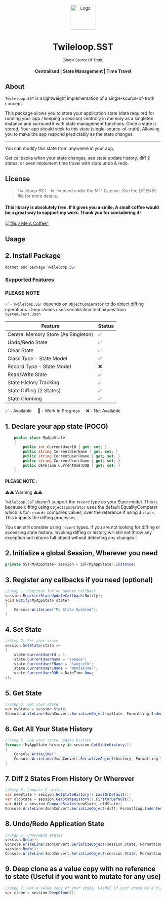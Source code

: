 ﻿<!-- PROJECT LOGO -->
<br />
<div align="center">
  <a href="https://github.com/sangeethnandakumar/Twileloop.SST">
    <img src="https://iili.io/HtlLJVV.png" alt="Logo" width="80" height="80">
  </a>

  <h1 align="center"> Twileloop.SST </h1>
  <small>(Single Source Of Truth)</small>
  <h4 align="center"> Centralised | State Management | Time Travel </h4>
</div>

## About
`Twileloop.SST` is a lightweight implementation of a single-source-of-truth concept. 

This package allows you to store your application state (data required for running your app / keeping a session) centrally in memory as a singleton instance and surround it with state management functions.
Once a state is stored, Your app should stick to this state (single-source-of-truth), Allowing you to make the app respond predictably as the state changes.

<hr/>

You can modify this state from anywhere in your app,

Get callbacks when your state changes, see state update history, diff 2 states, or even implement time travel with state undo & redo.
## License
> Twileloop.SST - is licensed under the MIT License. See the LICENSE file for more details.

#### This library is absolutely free. If it gives you a smile, A small coffee would be a great way to support my work. Thank you for considering it!
[!["Buy Me A Coffee"](https://www.buymeacoffee.com/assets/img/custom_images/orange_img.png)](https://www.buymeacoffee.com/sangeethnanda)

## Usage

## 2. Install Package

```powershell
dotnet add package Twileloop.SST
```

### Supported Features

### PLEASE NOTE
✅ - `Twileloop.SST` depends on `ObjectComparator` to do object diffing operations. Deep clones uses serialization techniques from `System.Text.Json`

| Feature     | Status 
| ---      | ---
| Central Memory Store (As Singleton) | ✅
| Undo/Redo State | ✅
| Clear State | ✅
| Class Type - State Model | ✅
| Record Type - State Model | ❌
| Read/Write State | ✅
| State History Tracking | ✅
| State Diffing (2 States) | ✅
| State Clonning | ✅


✅ - Available &nbsp;&nbsp;&nbsp; 
🚧 - Work In Progress &nbsp;&nbsp;&nbsp; 
❌ - Not Available

## 1. Declare your app state (POCO)
```csharp
    public class MyAppState
    {
        public int CurrentUserId { get; set; }
        public string CurrentUserName { get; set; }
        public string CurrentUserFName { get; set; }
        public string CurrentUserLName { get; set; }
        public DateTime CurrentUserDOB { get; set; }
    }
```

#### PLEASE NOTE :
⚠️⚠️ Warning  ⚠️⚠️

`Twileloop.SST` doesn't support the `record` type as your State model.
This is because diffing using `ObjectComparator` uses the default EqualityComparer which is for `records` compares values, over the reference if using a `class`.
This impacts the diffing processes.

You can still consider using `record` types. If you are not looking for diffing or accessing state history. Invoking diffing or history will still not throw any exception but returns full object without detecting any changes |


## 2. Initialize a global Session<T>, Wherever you need
```csharp
private SST<MyAppState> session = SST<MyAppState>.Instance;
```

## 3. Register any callbacks if you need (optional)
```csharp
//Step 1: Register for an update callback
session.RegisterStateUpdateCallback(Notify);
void Notify(MyAppState state)
{
    Console.WriteLine("My State Updated");
}
```

## 4. Set State
```csharp
//Step 2: Set your state
session.SetState(state =>
{
    state.CurrentUserId = 1;
    state.CurrentUserName = "sangee";
    state.CurrentUserFName = "Sangeeth";
    state.CurrentUserLName = "Nandakumar";
    state.CurrentUserDOB = DateTime.Now;
});
```

## 5. Get State
```csharp
//Step 3: Get your state
var myState = session.State;
Console.WriteLine(JsonConvert.SerializeObject(myState, Formatting.Indented));
```

## 6. Get All Your State History
```csharp
//Step 5: See your state update history
foreach (MyAppState history in session.GetStateHistory())
{
    Console.WriteLine("_____________________________________________________________");
    Console.WriteLine(JsonConvert.SerializeObject(history, Formatting.Indented));
}
```

## 7. Diff 2 States From History Or Wherever
```csharp
//Step 6: Compare 2 states
var newState = session.GetStateHistory().LastOrDefault();
var oldState = session.GetStateHistory().FirstOrDefault();
var diff = session.CompareStates(newState, oldState);
Console.WriteLine(JsonConvert.SerializeObject(diff, Formatting.Indented));
```

## 8. Undo/Redo Application State
```csharp
//Step 7: Undo/Redo states
session.Undo();
Console.WriteLine(JsonConvert.SerializeObject(session.State, Formatting.Indented));
session.Redo();
Console.WriteLine(JsonConvert.SerializeObject(session.State, Formatting.Indented));
```

## 9. Deep clone as a value copy with no reference to state (Useful if you want to mutate for any use)
```csharp
//Step 7: Get a value copy of your state. Useful if your state is a class
var clone = session.DeepClone();
```

